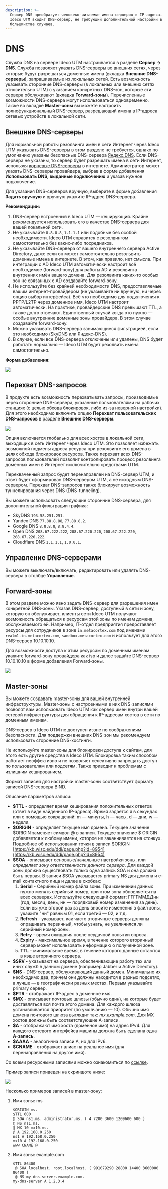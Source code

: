 ```yaml
---
description: >-
  Сервер DNS преобразует человеко-читаемые имена серверов в IP-адреса. В состав
  Ideco UTM входит DNS-сервер, не требующий дополнительной настройки в
  большинстве случаев.
---
```


# DNS

Служба DNS на сервере Ideco UTM настраивается в разделе **Сервер -> DNS**. Служба позволяет указать DNS-серверы во внешних сетях, через которые будут разрешаться доменные имена (вкладка **Внешние DNS-серверы**), запрашиваемые из локальных сетей. Есть возможность указывать сторонние DNS-серверы (в локальных или внешних сетях относительно UTM) с указанием конкретных DNS-зон, которые эти сервера обслуживают (вкладка **Forward-зоны**). Перечисленные возможности DNS-сервера могут использоваться одновременно.\
Также во вкладке **Master-зоны** вы можете настроить полнофункциональный DNS-сервер, разрешающий имена в IP-адреса сетевых устройств в локальной сети.

## Внешние DNS-серверы <a href="#dns-external" id="dns-external"></a>

Для нормальной работы резолвинга имён в сети Интернет через Ideco UTM указывать DNS-серверы в этом разделе не требуется, однако по умолчанию указаны безопасные DNS-сервера [Яндекс.DNS](https://dns.yandex.ru). Если DNS-сервера не указаны, то сервер будет разрешать имена в сети Интернет, используя [корневые DNS-серверы](https://ru.wikipedia.org/wiki/%D0%9A%D0%BE%D1%80%D0%BD%D0%B5%D0%B2%D1%8B%D0%B5\_%D1%81%D0%B5%D1%80%D0%B2%D0%B5%D1%80%D1%8B\_DNS) в интернете. Администратор может указать DNS-серверы провайдера, выбрав в форме добавления **Использовать DNS, выданные подключению** и указав нужное подключение.

Для указания DNS-серверов вручную, выберите в форме добавления **Задать вручную** и вручную укажите IP-адрес DNS-сервера.

**Рекомендации:**

1. DNS-сервер встроенный в Ideco UTM — кеширующий. Крайне рекомендуется использовать его в качестве DNS-сервера для вашей локальной сети.
2. Не указывайте `8.8.8.8`, `1.1.1.1` или подобные без особой необходимости. Ideco UTM справится с резолвингом самостоятельно без каких-либо посредников.
3. Не указывайте DNS-сервера от вашего внутреннего сервера Active Directory, даже если он может самостоятельно резольвить доменные имена в интернете. В этом, как правило, нет смысла. При интеграции с AD Ideco UTM автоматически настроит всё необходимое (forward-зону) для работы AD и резолвинга внутренних имён вашего домена. Для резолвинга каких-то особых зон не связанных с AD создавайте forward-зону.
4. Не используйте без крайней необходимости DNS, предоставляемые вашим интернет-провайдером (не указывайте ни вручную, ни через опцию выбор интерфейса). Всё что необходимо для подключения к PPTP/L2TP через доменное имя, Ideco UTM настроит автоматически. На практике, провайдерские DNS превышают TTL, а также долго отвечают. Единственный случай когда это нужно — особые внутренние доменные зоны провайдера. В этом случае создавайте forward-зону.
5. Можно указывать DNS-сервера занимающиеся фильтрацией, если это необходимо (SkyDNS или Яндекс-DNS).
6. В случае, если все DNS-сервера отключены или удалены, DNS будет работать нормально — Ideco UTM будет резолвить имена самостоятельно.

**Форма добавления:**

![](../../../_images/addns.png)

## Перехват DNS-запросов

В продукте есть возможность перехватывать запросы, производимые через сторонние DNS-сервера, указанные пользователями на рабочих станциях (с целью обхода блокировок, либо из-за неверной настройки). Для этого необходимо включить опцию **Перехват пользовательских DNS-запросов** в разделе **Внешние DNS-серверы**.

![](../../../_images/dns-on.gif)

Опция включается глобально для всех хостов в локальной сети, выходящих в сеть Интернет через Ideco UTM. Это позволяет избежать возможной подмены адреса ресурса при резолвинге его домена в целях обхода блокировок ресурсов. Также перехват всех DNS-запросов пользователей позволит контролировать процесс резолвинга доменных имен в Интернет исключительно средствами UTM.

Перехваченный запрос будет перенаправлен на DNS-сервер UTM, и ответ будет сформирован DNS-сервером UTM, а не исходным DNS-сервером. Перехват DNS-запросов также блокирует возможность туннелирования через DNS (DNS-tunneling).

Вы можете использовать следующие сторонние DNS-сервера, для дополнительной фильтрации трафика:

* SkyDNS `193.58.251.251`.
* Yandex DNS `77.88.8.88`, `77.88.8.2`.
* Google DNS `8.8.8.8`, `8.8.4.4`.
* Open DNS `208.67.222.222`, `208.67.220.220`, `208.67.222.220`, `208.67.220.222`.
* Cloudflare DNS `1.1.1.1`, `1.0.0.1`.

## **Управление DNS-серверами**

Вы можете выключать/включать, редактировать или удалять DNS-сервера в столбце **Управление**.

## Forward-зоны

В этом разделе можно явно задать DNS-сервер для разрешения имен конкретной DNS-зоны. Указав DNS-сервер, доступный в сети и зону, которую он обслуживает, клиенты сети Ideco UTM получают возможность обращаться к ресурсам этой зоны по именам домена, обслуживаемого ей. Например, IT-отдел предприятия предоставляет ресурсы для сотрудников в зоне `in.metacortex.com` под именами `realm1.in.metacortex.com`, `sandbox.metacortex.com` и использует для этого DNS-сервер 10.10.10.10.

Для возможности доступа к этим ресурсам по доменным именам укажите forward-зону провайдера как isp и далее задайте DNS-сервер 10.10.10.10 в форме добавления Forward-зоны.

![](../../../_images/forward_zone.png)

## Master-зоны

Вы можете создавать master-зоны для вашей внутренней инфраструктуры. Master-зоны с настроенными в них DNS-записями позволят вам использовать Ideco UTM как сервер имен внутри вашей сетевой инфраструктуры для обращения к IP-адресам хостов в сети по доменным именам.

DNS-сервер в Ideco UTM не доступен извне по соображениям безопасности. Для поддержки внешних DNS-зон мы рекомендуем использовать сторонние DNS-хостинги.

Не используйте master-зоны для блокировки доступа к сайтам, для этого есть другие средства в Ideco UTM. Блокировка таким способом работает неэффективно и не позволяет селективно запрещать доступ по пользователям или подсетям. Также приводит к проблемам с излишним кешированием.

Формат записей для настройки master-зоны соответствует формату записей DNS-сервера BIND.

Описание параметров записи:

* **$TTL** - определяет время кеширования положительных ответов (ответ в виде найденного IP-адреса). Время задается я в секундах или с помощью сокращений: m — минуты, h — часы, d — дни, w — недели.
* **$ORIGIN** - определяет текущее имя домена. Текущее значение $ORIGIN заменяет символ @ в записи. Текущее значение $ ORIGIN добавляется к любому имени, которое не заканчивается на «точку». Подробнее об использовании точки в записи $ORIGIN [https://kb.wisc.edu/ddi/page.php?id=8954](https://kb.wisc.edu/ddi/page.php?id=8954)
* **$SOA** - описывает основные/начальные настройки зоны, или _определяет зону ответственности данного сервера_. Для каждой зоны должна существовать только одна запись SOA и она должна быть первая. В записи $SOA указывается primary NS для домена и e-mail контактного лица и далее в скобках:
  1. **Serial** - Серийный номер файла зоны. При изменении данных нужно менять серийный номер, при этом зона обновляется на всех серверах. Используйте следующий формат: ГГГГММДДнн (год, месяц, день, нн — порядковый номер изменения за день). Если вы уже второй раз за день вносите изменения в файл зоны, укажите "нн" равным 01, если третий — 02, и т.д.
  2. **Refresh** - указывает, как часто вторичные серверы должны опрашивать первичный, чтобы узнать, не увеличился ли серийный номер зоны.
  3. **Retry** - время ожидания после неудачной попытки опроса.
  4. **Expiry** - максимальное время, в течение которого вторичный сервер может использовать информацию о полученной зоне.
  5. **TTL** - минимальное время, в течение которого данные остаются в кэше вторичного сервера.
* **$SRV -** указывают на сервера, обеспечивающие работу тех или иных служб в данном домене (например Jabber и Active Directory).
* **$NS** - DNS-сервер, обслуживающий данный домен. Минимально их необходимо два, причем они должны находится в разных подсетях, а лучше — в географически разных местах. Первым указывайте primary сервер.
* **$PTR** - отображает IP-адрес в доменное имя.
* **$MX** - описывает почтовые шлюзы (обычно один), на которые будет доставляться вся почта этого домена. Для каждого шлюза устанавливается приоритет (по умолчанию — 10). Обычно имя домена почтового шлюза выглядит так: _mx.example.com_. Для MX хостов должны быть соответствующие A-записи.
* **$A** - отображают имя хоста (доменное имя) на адрес IPv4. Для каждого сетевого интерфейса машины должна быть сделана одна **A-запись**.
* **$AAAA** - аналогична записи A, но для IPv6.
* **$CNAME** - отображает алиас на реальное имя (для перенаправления на другое имя).

Со всеми ресурсными записями можно ознакомиться по [ссылке](https://ru.wikipedia.org/wiki/%D0%A2%D0%B8%D0%BF%D1%8B\_%D1%80%D0%B5%D1%81%D1%83%D1%80%D1%81%D0%BD%D1%8B%D1%85\_%D0%B7%D0%B0%D0%BF%D0%B8%D1%81%D0%B5%D0%B9\_DNS).

Пример записи приведен на скриншоте ниже:

![](../../../_images/master_zones_examples.png)

Несколько примеров записей в master-зону:

1.  Имя зоны: ms

    ```
    $ORIGIN ms. 
    $TTL 600 
    @ SOA ns1.ms. administrator.ms. ( 4 7200 3600 1209600 600 ) 
    @ NS ns1.ms. 
    @ MX 10 mx10.ms. 
    @ A 192.168.0.250 
    ns1 A 192.168.0.250 
    mx10 A 192.168.0.250 
    www CNAME @
    ```
2.  Имя зоны: example.com

    ```
    $TTL 86400
     @ SOA localhost. root.localhost. ( 991079290 28800 14400 3600000 86400 )
     @ NS my-dns-server.example.com.
    my-dns-server A 1.2.3.4
    ```

